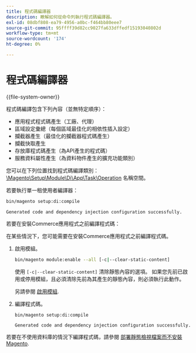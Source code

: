 ```yaml
---
title: 程式碼編譯器
description: 瞭解如何從命令列執行程式碼編譯器。
exl-id: 08dbf808-ea79-4956-a0bc-f464bb80eee7
source-git-commit: 95ffff39d82cc9027fa633dffedf15193040802d
workflow-type: tm+mt
source-wordcount: '174'
ht-degree: 0%

---
```


# 程式碼編譯器

{{file-system-owner}}

程式碼編譯包含下列內容（並無特定順序）：

- 應用程式程式碼產生（工廠、代理）
- 區域設定彙總（每個區域最佳化的相依性插入設定）
- 攔截器產生（最佳化的攔截器程式碼產生）
- 攔截快取產生
- 存放庫程式碼產生（為API產生的程式碼）
- 服務資料屬性產生（為資料物件產生的擴充功能類別）

您可以在下列位置找到程式碼編譯類別： [\Magento\Setup\Module\Di\App\Task\Operation][operation] 名稱空間。

若要執行單一租使用者編譯器：

```bash
bin/magento setup:di:compile
```

```terminal
Generated code and dependency injection configuration successfully.
```

若要在安裝Commerce應用程式之前編譯程式碼：

在某些情況下，您可能需要在安裝Commerce應用程式之前編譯程式碼。

1. 啟用模組。

   ```bash
   bin/magento module:enable --all [-c|--clear-static-content]
   ```

   使用 `[-c|--clear-static-content]` 清除靜態內容的選項。 如果您先前已啟用或停用模組，且必須清除先前為其產生的靜態內容，則必須執行此動作。

   另請參閱 [啟用模組](../../installation/tutorials/manage-modules.md).

1. 編譯程式碼。

   ```bash
   bin/magento setup:di:compile
   ```

   ```terminal
   Generated code and dependency injection configuration successfully.
   ```

若要在不使用資料庫的情況下編譯程式碼，請參閱 [部署靜態檢視檔案而不安裝Magento](../cli/static-view-file-deployment.md).

<!-- link definitions -->

[operation]: https://github.com/magento/magento2/blob/2.4/setup/src/Magento/Setup/Module/Di/App/Task/Operation
